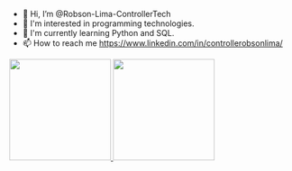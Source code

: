 - 👋 Hi, I’m @Robson-Lima-ControllerTech
- 👀 I'm interested in programming technologies.
- 🌱 I'm currently learning Python and SQL.
- 📫 How to reach me https://www.linkedin.com/in/controllerobsonlima/

<!---
Robson-Lima-ControllerTech/Robson-Lima-ControllerTech is a ✨ special ✨ repository because its `README.md` (this file) appears on your GitHub profile.
You can click the Preview link to take a look at your changes.
--->

<div>
  <a href="https://github.com/Robson-Lima-ControllerTech/Robson-Lima-ControllerTech">
  <img height="180em" src="https://github-readme-stats.vercel.app/api?username=Robson-Lima-ControllerTech&show_icons=true&theme=dracula&include_all_commits=true&count_private=true"/>
  <img height="180em" src="https://github-readme-stats.vercel.app/api/top-langs/?username=Robson-Lima-ControllerTech&layout=compact&langs_count=16&theme=dracula"/>
</div>
